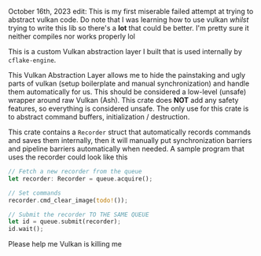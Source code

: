 October 16th, 2023 edit: This is my first miserable failed attempt at trying to abstract vulkan code. Do note that I was learning how to use vulkan *whilst* trying to write this lib so there's a __lot__ that could be better. I'm pretty sure it neither compiles nor works properly lol

This is a custom Vulkan abstraction layer I built that is used internally by ``cflake-engine``.

This Vulkan Abstraction Layer allows me to hide the painstaking and ugly parts of vulkan (setup boilerplate and manual synchronization) and handle them automatically for us.
This should be considered a low-level (unsafe) wrapper around raw Vulkan (Ash). This crate does **NOT** add any safety features, so everything is considered unsafe. The only use for this crate is to abstract command buffers, initialization / destruction. 

This crate contains a ``Recorder`` struct that automatically records commands and saves them internally, then it will manually put synchronization barriers and pipeline barriers automatically when needed. A sample program that uses the recorder could look like this

```rs
// Fetch a new recorder from the queue
let recorder: Recorder = queue.acquire();

// Set commands
recorder.cmd_clear_image(todo!());

// Submit the recorder TO THE SAME QUEUE
let id = queue.submit(recorder);
id.wait();
``` 

Please help me Vulkan is killing me
